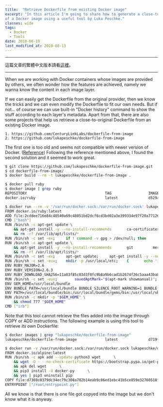 ```yaml
---
title:  "Retrieve Dockerfile from existing Docker image"
excerpt: "In this article I'm going to share how to generate a close-to-original Dockerfile 
of a Docker image using a useful tool by Luka Peschke."
classes: wide
tags: 
  - Docker
  - Tools
date: 2018-06-19
last_modified_at: 2019-08-13
---
```


---
這篇文章的繁體中文版本請看[這裡](/zh-tw/dockerfile-from-docker-image)。

---

When we are working with Docker containers whose images are provided by others,
we often wonder how the features are achieved, namely we wanna know the content in each image layer.

If we can easily get the Dockerfile from the original provider, then we know the tricks and we can even
modify the Dockerfile to fit our own needs.
But if not... of course we can use built-in "Docker history"
command to show the stuff according to each layer's metadata. 
Apart from that, there are also some projects that help us retrieve a close-to-original Dockerfile from
an existing Docker image.

```
1. https://github.com/CenturyLinkLabs/dockerfile-from-image
2. https://github.com/lukapeschke/dockerfile-from-image
```

The first one is too old and seems not compatible with newer version of Docker.
([Reference](https://github.com/CenturyLinkLabs/dockerfile-from-image/issues/14#issuecomment-272294267))
Following the reference mentioned above, I found the second solution and it seemed to work great.

```bash
$ git clone https://github.com/lukapeschke/dockerfile-from-image.git
$ cd dockerfile-from-image/
$ docker build --rm -t lukapeschke/dockerfile-from-image .

$ docker pull ruby
$ docker image | grep ruby
REPOSITORY                                    TAG                 IMAGE ID            CREATED              SIZE
docker.io/ruby                                latest              d529acb9f124        4 weeks ago          840 MB

$ docker run --rm -v '/var/run/docker.sock:/var/run/docker.sock' lukapeschke/dockerfile-from-image d529acb9f124
FROM docker.io/ruby:latest
ADD file:2cddee716e84c40540a69c48051bd2dcf6cd3bd02a3e399334e97f20a77126ff in /
CMD ["bash"]
RUN /bin/sh -c apt-get update \
    && apt-get install -y --no-install-recommends 		ca-certificates 		curl 		netbase 		wget 	\
    && rm -rf /var/lib/apt/lists/*
RUN /bin/sh -c set -ex; 	if ! command -v gpg > /dev/null; then 		apt-get update; 		apt-get install -y --no-install-recommends 			gnupg 			dirmngr 		; 		rm -rf /var/lib/apt/lists/*; 	fi
RUN /bin/sh -c apt-get update \
    && apt-get install -y --no-install-recommends 		git 		mercurial 		openssh-client 		subversion 	procps 	\
    && rm -rf /var/lib/apt/lists/*
RUN /bin/sh -c set -ex; 	apt-get update; 	apt-get install -y --no-install-recommends 		autoconf 		automake 		bzip2 		dpkg-dev 		file 		g++ 		gcc 		imagemagick 		libbz2-dev 	libc6-dev 		libcurl4-openssl-dev 		libdb-dev 		libevent-dev 		libffi-dev 		libgdbm-dev 	libgeoip-dev 		libglib2.0-dev 		libgmp-dev 		libjpeg-dev 		libkrb5-dev 		liblzma-dev 		libmagickcore-dev 		libmagickwand-dev 		libncurses5-dev 		libncursesw5-dev 		libpng-dev 	libpq-dev 		libreadline-dev 		libsqlite3-dev 		libssl-dev 		libtool 		libwebp-dev 	libxml2-dev 		libxslt-dev 		libyaml-dev 		make 		patch 		unzip 		xz-utils 		zlib1g-dev 				$( 			if apt-cache show 'default-libmysqlclient-dev' 2>/dev/null | grep -q '^Version:'; then 				echo 'default-libmysqlclient-dev'; 			else 				echo 'libmysqlclient-dev'; 			fi 		) 	; 	rm -rf /var/lib/apt/lists/*
RUN /bin/sh -c set -eux; 	mkdir -p /usr/local/etc; 	{ 		echo 'install: --no-document'; 		echo 'update: --no-document'; 	} >> /usr/local/etc/gemrc
ENV RUBY_MAJOR=2.6
ENV RUBY_VERSION=2.6.3
ENV RUBY_DOWNLOAD_SHA256=11a83f85c03d3f0fc9b8a9b6cad1b2674f26c5aaa43ba858d4b0fcc2b54171e1
RUN /bin/sh -c set -eux; 		savedAptMark="$(apt-mark showmanual)"; 	apt-get update; 	apt-get install -y --no-install-recommends 		bison 		dpkg-dev 		libgdbm-dev 		ruby 	; 	rm -rf /var/lib/apt/lists/*; 		wget -O ruby.tar.xz "https://cache.ruby-lang.org/pub/ruby/${RUBY_MAJOR%-rc}/ruby-$RUBY_VERSION.tar.xz"; 	echo "$RUBY_DOWNLOAD_SHA256 *ruby.tar.xz" | sha256sum --check --strict; 		mkdir -p /usr/src/ruby; 	tar -xJf ruby.tar.xz -C /usr/src/ruby --strip-components=1; 	rm ruby.tar.xz; 		cd /usr/src/ruby; 		{ 		echo '#define ENABLE_PATH_CHECK 0'; 		echo; 		cat file.c; 	} > file.c.new; 	mv file.c.new file.c; 		autoconf; 	gnuArch="$(dpkg-architecture --query DEB_BUILD_GNU_TYPE)"; 	./configure 		--build="$gnuArch" 		--disable-install-doc 		--enable-shared 	; 	make -j "$(nproc)"; 	make install; 		apt-mark auto '.*' > /dev/null; 	apt-mark manual $savedAptMark > /dev/null; 	find /usr/local -type f -executable -not \( -name '*tkinter*' \) -exec ldd '{}' ';' 		| awk '/=>/ { print $(NF-1) }' 		| sort -u 		| xargs -r dpkg-query --search 		| cut -d: -f1 		| sort -u 		| xargs -r apt-mark manual 	; 	apt-get purge -y --auto-remove -o APT::AutoRemove::RecommendsImportant=false; 		cd /; 	rm -r /usr/src/ruby; 	! dpkg -l | grep -i ruby; 	[ "$(command -v ruby)" = '/usr/local/bin/ruby' ]; 	ruby --version; 	gem --version; 	bundle --version
ENV GEM_HOME=/usr/local/bundle
ENV BUNDLE_PATH=/usr/local/bundle BUNDLE_SILENCE_ROOT_WARNING=1 BUNDLE_APP_CONFIG=/usr/local/bundle
ENV PATH=/usr/local/bundle/bin:/usr/local/bundle/gems/bin:/usr/local/sbin:/usr/local/bin:/usr/sbin:/usr/bin:/sbin:/bin
RUN /bin/sh -c mkdir -p "$GEM_HOME" \
    && chmod 777 "$GEM_HOME"
CMD ["irb"]
```

Note that this tool cannot retrieve the files added into the image through COPY or ADD instructions.
The following example is using this tool to retrieve *its own* Dockerfile:
```bash
$ docker images | grep "lukapeschke/dockerfile-from-image"
lukapeschke/dockerfile-from-image             latest              d719f8dcb798        37 minutes ago      59 MB

$ docker run -v /var/run/docker.sock:/var/run/docker.sock lukapeschke/dockerfile-from-image d719f8dcb798
FROM docker.io/alpine:latest
RUN /bin/sh -c apk add --update python3 wget      \
    && wget -O - --no-check-certificate https://bootstrap.pypa.io/get-pip.py | python3      \
    && apk del wget      \
    && pip3 install -U docker-py      \
    && yes | pip3 uninstall pip
COPY file:d7369c0379dc34ec79c308a782b14eab9c86ed1ebc41b5ce859e32760518fb21 in /root
ENTRYPOINT ["/root/entrypoint.py"]
```
All we know is that there is one file got copyed into the image but we don't know what it is anyway.
